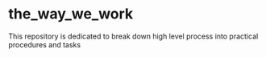 # the_way_we_work
This repository is dedicated to break down high level process into practical procedures and tasks
